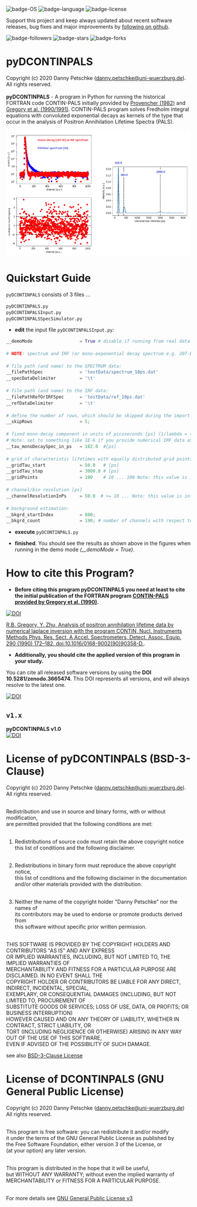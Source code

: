 
![badge-OS](https://img.shields.io/badge/OS-Windows-blue)
![badge-language](https://img.shields.io/badge/language-Python-blue)
![badge-license](https://img.shields.io/badge/license-BSD-blue)

Support this project and keep always updated about recent software releases, bug fixes and major improvements by [following on github](https://github.com/dpscience?tab=followers).

![badge-followers](https://img.shields.io/github/followers/dpscience?style=social)
![badge-stars](https://img.shields.io/github/stars/dpscience/DCONTINPALS?style=social)
![badge-forks](https://img.shields.io/github/forks/dpscience/DCONTINPALS?style=social)

# pyDCONTINPALS

Copyright (c) 2020 Danny Petschke (danny.petschke@uni-wuerzburg.de). All rights reserved.<br><br>
<b>pyDCONTINPALS</b> - A program in Python for running the historical FORTRAN code CONTIN-PALS initially provided by [Provencher (1982)](https://www.sciencedirect.com/science/article/abs/pii/0010465582901746) and [Gregory et al. (1990/](https://www.sciencedirect.com/science/article/abs/pii/016890029090358D)[1991)](https://www.sciencedirect.com/science/article/abs/pii/016890029190367Y). CONTIN-PALS program solves Fredholm integral equations with convoluted exponential decays as kernels of the type that occur in the analysis of Positron Annihilation Lifetime Spectra (PALS).<br>

![demo](/demo.png)

# Quickstart Guide

`pyDCONTINPALS` consists of 3 files ...<br>

`pyDCONTINPALS.py`<br>
`pyDCONTINPALSInput.py`<br>
`pyDCONTINPALSSpecSimulator.py`<br>

* <b>edit</b> the input file `pyDCONTINPALSInput.py`:

```python
__demoMode                  = True # disable if running from real data

# NOTE: spectrum and IRF (or mono-exponential decay spectrum e.g. 207-Bi) data vectors require equal length!

# file path (and name) to the SPECTRUM data:
__filePathSpec              = 'testData/spectrum_10ps.dat'
__specDataDelimiter         = '\t'

# file path (and name) to the IRF data:
__filePathRefOrIRFSpec      = 'testData/ref_10ps.dat'
__refDataDelimiter          = '\t'

# define the number of rows, which should be skipped during the import (e.g. for ignoring the header entries):
__skipRows                  = 5;

# fixed mono-decay component in units of picoseconds [ps] (1/lambda = tau):
# Note: set to something like 1E-6 if you provide numerical IRF data as input such as recorded from 60-Co
__tau_monoDecaySpec_in_ps   = 182.0  #[ps]

# grid of characteristic lifetimes with equally distributed grid points defining the resulting intensity spectrum
__gridTau_start             = 50.0   # [ps]
__gridTau_stop              = 3000.0 # [ps]
__gridPoints                = 100    # 10 ... 100 Note: this value is internally limited to 100 by CONTIN

# channel/bin resolution [ps]
__channelResolutionInPs     = 50.0  # >= 10 ... Note: this value is internally limited by CONTIN

# background estimation:
__bkgrd_startIndex          = 800;
__bkgrd_count               = 190; # number of channels with respect to the 'startIndex'
```
* <b>execute</b> `pyDCONTINPALS.py`<br>

* <b>finished</b>. You should see the results as shown above in the figures when running in the demo mode <i>(__demoMode = True)</i>.

# How to cite this Program?

* <b>Before citing this program <b>pyDCONTINPALS</b> you need at least to cite the initial publication of the FORTRAN program [CONTIN-PALS provided by Gregory et al. (1990)](https://www.sciencedirect.com/science/article/abs/pii/016890029090358D).</b>

[![DOI](https://img.shields.io/badge/DOI-10.1016%2F0168--9002(90)90358--D-yellowgreen)](https://www.sciencedirect.com/science/article/abs/pii/016890029090358D)

[R.B. Gregory, Y. Zhu, Analysis of positron annihilation lifetime data by numerical laplace inversion with the program CONTIN, Nucl. Instruments Methods Phys. Res. Sect. A Accel. Spectrometers, Detect. Assoc. Equip. 290 (1990) 172–182. doi:10.1016/0168-9002(90)90358-D.](https://doi.org/10.1016/0168-9002(90)90358-D).

* <b>Additionally, you should cite the applied version of this program in your study.</b><br>

You can cite all released software versions by using the <b>DOI 10.5281/zenodo.3665474</b>. This DOI represents all versions, and will always resolve to the latest one.<br>

[![DOI](https://zenodo.org/badge/DOI/10.5281/zenodo.3665474.svg)](https://doi.org/10.5281/zenodo.3665475)

## ``v1.x``
<b>pyDCONTINPALS v1.0</b><br>[![DOI](https://zenodo.org/badge/DOI/10.5281/zenodo.3665475.svg)](https://doi.org/10.5281/zenodo.3665475)<br>

# License of pyDCONTINPALS (BSD-3-Clause)

Copyright (c) 2020 Danny Petschke (danny.petschke@uni-wuerzburg.de). All rights reserved.<br><br>

Redistribution and use in source and binary forms, with or without modification,<br> 
are permitted provided that the following conditions are met:<br><br>

 1. Redistributions of source code must retain the above copyright notice<br>
    this list of conditions and the following disclaimer.<br><br>

 2. Redistributions in binary form must reproduce the above copyright notice,<br> 
    this list of conditions and the following disclaimer in the documentation<br> 
    and/or other materials provided with the distribution.<br><br>

 3. Neither the name of the copyright holder "Danny Petschke" nor the names of<br> 
    its contributors may be used to endorse or promote products derived from <br>
    this software without specific prior written permission.<br><br>


 THIS SOFTWARE IS PROVIDED BY THE COPYRIGHT HOLDERS AND CONTRIBUTORS "AS IS" AND ANY EXPRESS<br> 
 OR IMPLIED WARRANTIES, INCLUDING, BUT NOT LIMITED TO, THE IMPLIED WARRANTIES OF<br> 
 MERCHANTABILITY AND FITNESS FOR A PARTICULAR PURPOSE ARE DISCLAIMED. IN NO EVENT SHALL THE<br> 
 COPYRIGHT HOLDER OR CONTRIBUTORS BE LIABLE FOR ANY DIRECT, INDIRECT, INCIDENTAL, SPECIAL,<br> 
 EXEMPLARY, OR CONSEQUENTIAL DAMAGES (INCLUDING, BUT NOT LIMITED TO, PROCUREMENT OF<br> 
 SUBSTITUTE GOODS OR SERVICES; LOSS OF USE, DATA, OR PROFITS; OR BUSINESS INTERRUPTION)<br> 
 HOWEVER CAUSED AND ON ANY THEORY OF LIABILITY, WHETHER IN CONTRACT, STRICT LIABILITY, OR<br> 
 TORT (INCLUDING NEGLIGENCE OR OTHERWISE) ARISING IN ANY WAY OUT OF THE USE OF THIS SOFTWARE,<br> 
 EVEN IF ADVISED OF THE POSSIBILITY OF SUCH DAMAGE.<br>
 
 see also [BSD-3-Clause License](https://opensource.org/licenses/BSD-3-Clause)
 
 # License of DCONTINPALS (GNU General Public License) 
 Copyright (c) 2020 Danny Petschke (danny.petschke@uni-wuerzburg.de) All rights reserved.<br><br>

<p align="justify">This program is free software: you can redistribute it and/or modify<br>
it under the terms of the GNU General Public License as published by<br>
the Free Software Foundation, either version 3 of the License, or<br>
(at your option) any later version.<br><br>

This program is distributed in the hope that it will be useful,<br>
but WITHOUT ANY WARRANTY; without even the implied warranty of<br>
MERCHANTABILITY or FITNESS FOR A PARTICULAR PURPOSE.<br><br></p>

For more details see [GNU General Public License v3](https://www.gnu.org/licenses/gpl-3.0)
